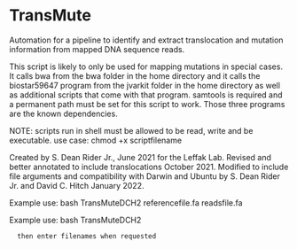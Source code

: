 # TransMute
Automation for a pipeline to identify and extract translocation and mutation information from mapped DNA sequence reads.

 This script is likely to only be used for mapping mutations 
 in special cases.
 It calls bwa from the bwa folder in the home directory and
 it calls the biostar59647 program from the jvarkit folder 
 in the home directory as well as additional scripts that come with that program.
 samtools is required and a permanent path must be set for 
 this script to work.
 Those three programs are the known dependencies.

 NOTE: scripts run in shell must be allowed to be read, write and 
 be executable.
 use case: chmod +x scriptfilename

 Created by S. Dean Rider Jr., June 2021 for the Leffak Lab.
 Revised and better annotated to include translocations October 2021.
 Modified to include file arguments and compatibility with Darwin 
 and Ubuntu by S. Dean Rider Jr. and David C. Hitch January 2022.

 Example use: bash TransMuteDCH2 referencefile.fa readsfile.fa
 
 Example use: bash TransMuteDCH2
      
      then enter filenames when requested
